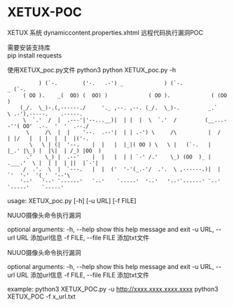# XETUX-POC
XETUX 系统 dynamiccontent.properties.xhtml 远程代码执行漏洞POC

需要安装支持库  
pip install requests

使用XETUX_poc.py文件
python3
python XETUX_poc.py -h

              ) (`-.        ('-.   .-') _             ) (`-.                _ (`-.
         ( OO ).    _(  OO) (  OO) )             ( OO ).             ( (OO  )
        (_/.  \_)-.(,------./     '._ ,--. ,--. (_/.  \_)-.         _.`     \ .-'),-----.    .-----.
         \  `.'  /  |  .---'|'--...__)|  | |  |  \  `.'  /         (__...--''( OO'  .-.  '  '  .--./
          \     /\  |  |    '--.  .--'|  | | .-') \     /\          |  /  | |/   |  | |  |  |  |('-.
           \   \ | (|  '--.    |  |   |  |_|( OO ) \   \ |   (`-.   |  |_.' |\_) |  |\|  | /_) |OO  )
          .'    \_) |  .--'    |  |   |  | | `-' /.'    \_) (OO  )_ |  .___.'  \ |  | |  | ||  |`-'|
         /  .'.  \  |  `---.   |  |  ('  '-'(_.-'/  .'.  \ ,------.)|  |        `'  '-'  '(_'  '--'\
        '--'   '--' `------'   `--'    `-----'  '--'   '--'`------' `--'          `-----'    `-----'


usage: XETUX_poc.py [-h] [-u URL] [-f FILE]

NUUO摄像头命令执行漏洞

optional arguments:
  -h, --help            show this help message and exit
  -u URL, --url URL     添加url信息
  -f FILE, --file FILE  添加txt文件

NUUO摄像头命令执行漏洞

optional arguments:
  -h, --help            show this help message and exit
  -u URL, --url URL     添加url信息
  -f FILE, --file FILE  添加txt文件

example:
    python3 XETUX_POC.py -u http://xxxx.xxxx.xxxx.xxxx
    python3 XETUX_POC -f x_url.txt
